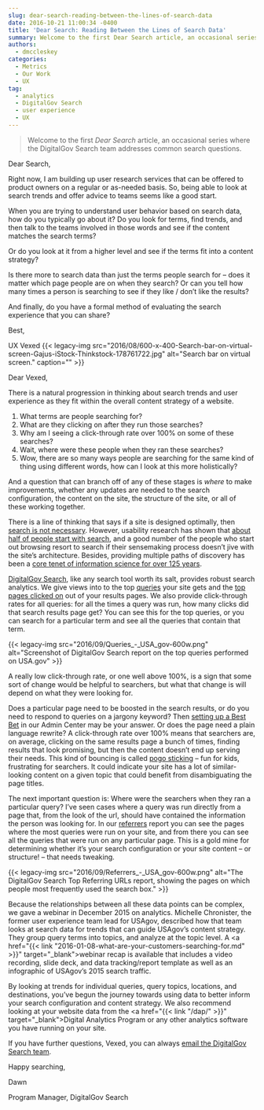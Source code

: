 ```yaml
---
slug: dear-search-reading-between-the-lines-of-search-data
date: 2016-10-21 11:00:34 -0400
title: 'Dear Search: Reading Between the Lines of Search Data'
summary: Welcome to the first Dear Search article, an occasional series where the DigitalGov Search team addresses common search questions. Dear Search, Right now, I am building up user research services that can be offered to product owners on a regular or as-needed basis. So, being able to look at search trends and offer advice to
authors:
  - dmccleskey
categories:
  - Metrics
  - Our Work
  - UX
tag:
  - analytics
  - DigitalGov Search
  - user experience
  - UX
---
```


> Welcome to the first _Dear Search_ article, an occasional series where the DigitalGov Search team addresses common search questions.

Dear Search,

Right now, I am building up user research services that can be offered to product owners on a regular or as-needed basis. So, being able to look at search trends and offer advice to teams seems like a good start.

When you are trying to understand user behavior based on search data, how do you typically go about it? Do you look for terms, find trends, and then talk to the teams involved in those words and see if the content matches the search terms?

Or do you look at it from a higher level and see if the terms fit into a content strategy?

Is there more to search data than just the terms people search for – does it matter which page people are on when they search? Or can you tell how many times a person is searching to see if they like / don’t like the results?

And finally, do you have a formal method of evaluating the search experience that you can share?

Best,
  
UX Vexed {{< legacy-img src="2016/08/600-x-400-Search-bar-on-virtual-screen-Gajus-iStock-Thinkstock-178761722.jpg" alt="Search bar on virtual screen." caption="" >}} 

Dear Vexed,

There is a natural progression in thinking about search trends and user experience as they fit within the overall content strategy of a website.

  1. What terms are people searching for?
  2. What are they clicking on after they run those searches?
  3. Why am I seeing a click-through rate over 100% on some of these searches?
  4. Wait, where were these people when they ran these searches?
  5. Wow, there are so many ways people are searching for the same kind of thing using different words, how can I look at this more holistically?

And a question that can branch off of any of these stages is _where_ to make improvements, whether any updates are needed to the search configuration, the content on the site, the structure of the site, or all of these working together.

There is a line of thinking that says if a site is designed optimally, then <a href="https://books.google.com/books?id=LzgNHuKKGJIC&pg=PA41&lpg=PA41&dq=site+design+%22don%27t+need+search%22&source=bl&ots=sAd_zUGwQD&sig=XyGaXabkZtTT8cy_Kdw1R3sirtQ&hl=en&sa=X&ved=0ahUKEwjY58qz_u_KAhVFGh4KHfnuAYoQ6AEIMDAB#v=onepage&q=site%20design%20%22don't%20need%20search%22&f=false" target="_blank">search is not necessary</a>. However, usability research has shown that <a href="http://chil.rice.edu/research/pdf/KatzByrne03.pdf" target="_blank">about half of people start with search</a>, and a good number of the people who start out browsing resort to search if their sensemaking process doesn’t jive with the site’s architecture. Besides, providing multiple paths of discovery has been a <a href="https://en.wikipedia.org/wiki/Library_catalog" target="_blank">core tenet of information science for over 125 years</a>.

<a href="https://search.gov" target="_blank">DigitalGov Search</a>, like any search tool worth its salt, provides robust search analytics. We give views into to the top <a href="http://search.digitalgov.gov/manual/queries.html" target="_blank">queries</a> your site gets and the <a href="http://search.digitalgov.gov/manual/clicks.html" target="_blank">top pages clicked on</a> out of your results pages. We also provide click-through rates for all queries: for all the times a query was run, how many clicks did that search results page get? You can see this for the top queries, or you can search for a particular term and see all the queries that contain that term.

{{< legacy-img src="2016/09/Queries\_-\_USA_gov-600w.png" alt="Screenshot of DigitalGov Search report on the top queries performed on USA.gov" >}}

A really low click-through rate, or one well above 100%, is a sign that some sort of change would be helpful to searchers, but what that change is will depend on what they were looking for.

Does a particular page need to be boosted in the search results, or do you need to respond to queries on a jargony keyword? Then <a href="http://search.digitalgov.gov/manual/best-bets.html" target="_blank">setting up a Best Bet</a> in our Admin Center may be your answer. Or does the page need a plain language rewrite? A click-through rate over 100% means that searchers are, on average, clicking on the same results page a bunch of times, finding results that look promising, but then the content doesn’t end up serving their needs. This kind of bouncing is called <a href="https://www.nngroup.com/articles/pogo-sticking/" target="_blank">pogo sticking</a> &#8211; fun for kids, frustrating for searchers. It could indicate your site has a lot of similar-looking content on a given topic that could benefit from disambiguating the page titles.

The next important question is: Where were the searchers when they ran a particular query? I’ve seen cases where a query was run directly from a page that, from the look of the url, should have contained the information the person was looking for. In our <a href="http://search.digitalgov.gov/manual/referrers.html" target="_blank">referrers</a> report you can see the pages where the most queries were run on your site, and from there you can see all the queries that were run on any particular page. This is a gold mine for determining whether it’s your search configuration or your site content &#8211; or structure! &#8211; that needs tweaking.

{{< legacy-img src="2016/09/Referrers\_-\_USA_gov-600w.png" alt="The DigitalGov Search Top Referring URLs report, showing the pages on which people most frequently used the search box." >}}

Because the relationships between all these data points can be complex, we gave a webinar in December 2015 on analytics. Michelle Chronister, the former user experience team lead for USAgov, described how that team looks at search data for trends that can guide USAgov’s content strategy. They group query terms into topics, and analyze at the topic level. A <a href="{{< link "2016-01-08-what-are-your-customers-searching-for.md" >}}" target="_blank">webinar recap</a> is available that includes a video recording, slide deck, and data tracking/report template as well as an infographic of USAgov’s 2015 search traffic.

By looking at trends for individual queries, query topics, locations, and destinations, you’ve begun the journey towards using data to better inform your search configuration and content strategy. We also recommend looking at your website data from the <a href="{{< link "/dap/" >}}" target="_blank">Digital Analytics Program</a> or any other analytics software you have running on your site.

If you have further questions, Vexed, you can always <a href="search@support.digitalgov.gov" target="_blank">email the DigitalGov Search team</a>.

Happy searching,
  
Dawn
  
Program Manager, DigitalGov Search